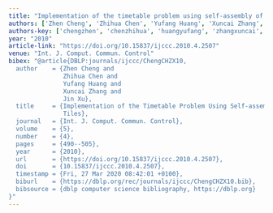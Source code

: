 ```yaml
---
title: "Implementation of the timetable problem using self-assembly of DNA tiles"
authors: ['Zhen Cheng', 'Zhihua Chen', 'Yufang Huang', 'Xuncai Zhang', 'Jin Xu']
authors-key: ['chengzhen', 'chenzhihua', 'huangyufang', 'zhangxuncai', 'xujin']
year: "2010"
article-link: "https://doi.org/10.15837/ijccc.2010.4.2507"
venue: "Int. J. Comput. Commun. Control"
bibex: "@article{DBLP:journals/ijccc/ChengCHZX10,
  author    = {Zhen Cheng and
               Zhihua Chen and
               Yufang Huang and
               Xuncai Zhang and
               Jin Xu},
  title     = {Implementation of the Timetable Problem Using Self-assembly of {DNA}
               Tiles},
  journal   = {Int. J. Comput. Commun. Control},
  volume    = {5},
  number    = {4},
  pages     = {490--505},
  year      = {2010},
  url       = {https://doi.org/10.15837/ijccc.2010.4.2507},
  doi       = {10.15837/ijccc.2010.4.2507},
  timestamp = {Fri, 27 Mar 2020 08:42:01 +0100},
  biburl    = {https://dblp.org/rec/journals/ijccc/ChengCHZX10.bib},
  bibsource = {dblp computer science bibliography, https://dblp.org}
}"
---
```

